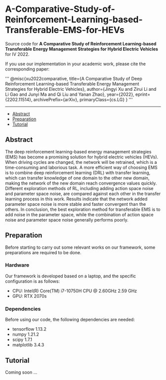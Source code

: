 # A-Comparative-Study-of-Reinforcement-Learning-based-Transferable-EMS-for-HEVs

Source code for **A Comparative Study of Reinforcement Learning-based Transferable Energy Management Strategies for Hybrid Electric Vehicles** for IV 2022.

If you use our implementation in your academic work, please cite the corresponding paper:

'''
@misc{xu2022comparative,
      title={A Comparative Study of Deep Reinforcement Learning-based Transferable Energy Management Strategies for Hybrid Electric Vehicles}, 
      author={Jingyi Xu and Zirui Li and Li Gao and Junyi Ma and Qi Liu and Yanan Zhao},
      year={2022},
      eprint={2202.11514},
      archivePrefix={arXiv},
      primaryClass={cs.LG}
}
'''


-------------------------------------
* [Abstract](#abstract)
* [Preparation](#preparation)
* [Tutorial](#tutorial)

## Abstract
The deep reinforcement learning-based energy management strategies (EMS) has become a promising solution for hybrid electric vehicles (HEVs). When driving cycles are changed, the network will be retrained, which is a time-consuming and laborious task. A more efficient way of choosing EMS is to combine deep reinforcement learning (DRL) with transfer learning, which can transfer knowledge of one domain to the other new domain, making the network of the new domain reach convergence values quickly. Different exploration methods of RL, including adding action space noise and parameter space noise, are compared against each other in the transfer learning process in this work. Results indicate that the network added parameter space noise is more stable and faster convergent than the others. In conclusion, the best exploration method for transferable EMS is to add noise in the parameter space, while the combination of action space noise and parameter space noise generally performs poorly.

## Preparation
Before starting to carry out some relevant works on our framework, some preparations are required to be done.

### Hardware
Our framework is developed based on a laptop, and the specific configuration is as follows:
- CPU: Intel(R) Core(TM) i7-10750H CPU @ 2.60GHz   2.59 GHz
- GPU: RTX 2070s

### Dependencies
Before using our code, the following dependencies are needed:
- tensorflow 1.13.2
- numpy 1.21.2
- scipy 1.7.1
- matplotlib 3.4.3

## Tutorial
Coming soon ...

